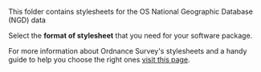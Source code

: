 This folder contains stylesheets for the OS National Geographic Database (NGD) data

Select the **format of stylesheet** that you need for your software package.

For more information about Ordnance Survey's stylesheets and a handy guide to help you choose the right ones [visit this page](http://www.ordnancesurvey.co.uk/resources/carto-design/cartographic-stylesheets.html).
